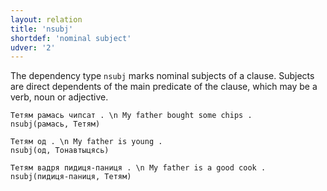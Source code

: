 ```yaml
---
layout: relation
title: 'nsubj'
shortdef: 'nominal subject'
udver: '2'
---
```


The dependency type `nsubj` marks nominal subjects of a clause. Subjects are direct dependents of the main predicate of the clause, which may be a verb, noun or adjective.

~~~ sdparse
Тетям рамась чипсат . \n My father bought some chips .
nsubj(рамась, Тетям)
~~~

~~~ sdparse
Тетям од . \n My father is young .
nsubj(од, Тонавтыцясь)
~~~

~~~ sdparse
Тетям вадря пидиця-паниця . \n My father is a good cook .
nsubj(пидиця-паниця, Тетям)
~~~

<!-- Interlanguage links updated So kvě 14 19:03:52 CEST 2022 -->
